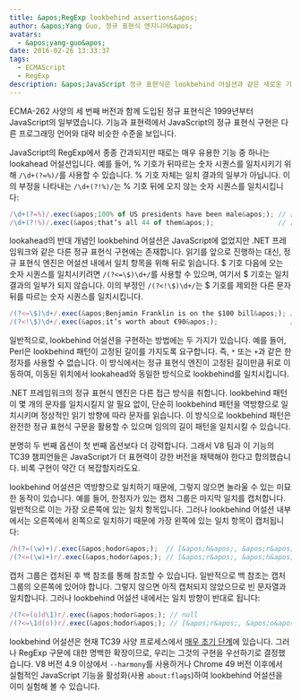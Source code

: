 ```yaml
---
title: &apos;RegExp lookbehind assertions&apos;
author: &apos;Yang Guo, 정규 표현식 엔지니어&apos;
avatars:
  - &apos;yang-guo&apos;
date: 2016-02-26 13:33:37
tags:
  - ECMAScript
  - RegExp
description: &apos;JavaScript 정규 표현식은 lookbehind 어설션과 같은 새로운 기능을 제공합니다.&apos;
---
```

ECMA-262 사양의 세 번째 버전과 함께 도입된 정규 표현식은 1999년부터 JavaScript의 일부였습니다. 기능과 표현력에서 JavaScript의 정규 표현식 구현은 다른 프로그래밍 언어와 대략 비슷한 수준을 보입니다.

<!--truncate-->
JavaScript의 RegExp에서 종종 간과되지만 때로는 매우 유용한 기능 중 하나는 lookahead 어설션입니다. 예를 들어, % 기호가 뒤따르는 숫자 시퀀스를 일치시키기 위해 `/\d+(?=%)/`를 사용할 수 있습니다. % 기호 자체는 일치 결과의 일부가 아닙니다. 이의 부정을 나타내는 `/\d+(?!%)/`는 % 기호 뒤에 오지 않는 숫자 시퀀스를 일치시킵니다:

```js
/\d+(?=%)/.exec(&apos;100% of US presidents have been male&apos;); // [&apos;100&apos;]
/\d+(?!%)/.exec(&apos;that’s all 44 of them&apos;);                // [&apos;44&apos;]
```

lookahead의 반대 개념인 lookbehind 어설션은 JavaScript에 없었지만 .NET 프레임워크와 같은 다른 정규 표현식 구현에는 존재합니다. 읽기를 앞으로 진행하는 대신, 정규 표현식 엔진은 어설션 내에서 일치 항목을 위해 뒤로 읽습니다. $ 기호 다음에 오는 숫자 시퀀스를 일치시키려면 `/(?<=\$)\d+/`를 사용할 수 있으며, 여기서 $ 기호는 일치 결과의 일부가 되지 않습니다. 이의 부정인 `/(?<!\$)\d+/`는 $ 기호를 제외한 다른 문자 뒤를 따르는 숫자 시퀀스를 일치시킵니다.

```js
/(?<=\$)\d+/.exec(&apos;Benjamin Franklin is on the $100 bill&apos;); // [&apos;100&apos;]
/(?<!\$)\d+/.exec(&apos;it’s worth about €90&apos;);                  // [&apos;90&apos;]
```

일반적으로, lookbehind 어설션을 구현하는 방법에는 두 가지가 있습니다. 예를 들어, Perl은 lookbehind 패턴이 고정된 길이를 가지도록 요구합니다. 즉, `*` 또는 `+`과 같은 한정자를 사용할 수 없습니다. 이 방식에서는 정규 표현식 엔진이 고정된 길이만큼 뒤로 이동하여, 이동된 위치에서 lookahead와 동일한 방식으로 lookbehind를 일치시킵니다.

.NET 프레임워크의 정규 표현식 엔진은 다른 접근 방식을 취합니다. lookbehind 패턴이 몇 개의 문자를 일치시킬지 알 필요 없이, 단순히 lookbehind 패턴을 역방향으로 일치시키며 정상적인 읽기 방향에 따라 문자를 읽습니다. 이 방식으로 lookbehind 패턴은 완전한 정규 표현식 구문을 활용할 수 있으며 임의의 길이 패턴을 일치시킬 수 있습니다.

분명히 두 번째 옵션이 첫 번째 옵션보다 더 강력합니다. 그래서 V8 팀과 이 기능의 TC39 챔피언들은 JavaScript가 더 표현력이 강한 버전을 채택해야 한다고 합의했습니다. 비록 구현이 약간 더 복잡할지라도요.

lookbehind 어설션은 역방향으로 일치하기 때문에, 그렇지 않으면 놀라울 수 있는 미묘한 동작이 있습니다. 예를 들어, 한정자가 있는 캡처 그룹은 마지막 일치를 캡처합니다. 일반적으로 이는 가장 오른쪽에 있는 일치 항목입니다. 그러나 lookbehind 어설션 내부에서는 오른쪽에서 왼쪽으로 일치하기 때문에 가장 왼쪽에 있는 일치 항목이 캡처됩니다:

```js
/h(?=(\w)+)/.exec(&apos;hodor&apos;);  // [&apos;h&apos;, &apos;r&apos;]
/(?<=(\w)+)r/.exec(&apos;hodor&apos;); // [&apos;r&apos;, &apos;h&apos;]
```

캡처 그룹은 캡처된 후 백 참조를 통해 참조할 수 있습니다. 일반적으로 백 참조는 캡처 그룹의 오른쪽에 있어야 합니다. 그렇지 않으면 아직 캡처되지 않았으므로 빈 문자열과 일치합니다. 그러나 lookbehind 어설션 내에서는 일치 방향이 반대로 됩니다:

```js
/(?<=(o)d\1)r/.exec(&apos;hodor&apos;); // null
/(?<=\1d(o))r/.exec(&apos;hodor&apos;); // [&apos;r&apos;, &apos;o&apos;]
```

lookbehind 어설션은 현재 TC39 사양 프로세스에서 [매우 초기 단계](https://github.com/tc39/proposal-regexp-lookbehind)에 있습니다. 그러나 RegExp 구문에 대한 명백한 확장이므로, 우리는 그것의 구현을 우선하기로 결정했습니다. V8 버전 4.9 이상에서 `--harmony`를 사용하거나 Chrome 49 버전 이후에서 실험적인 JavaScript 기능을 활성화(사용 `about:flags`)하여 lookbehind 어설션을 이미 실험해 볼 수 있습니다.
